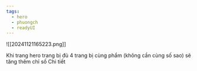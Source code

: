 ```yaml
---
tags:
  - hero
  - phuongch
  - readyUI
---
```

![[20241121165223.png]]

Khi trang hero trang bị đủ 4 trang bị cùng phẩm (không cần cùng số sao) sẽ tăng thêm chỉ số
Chi tiết